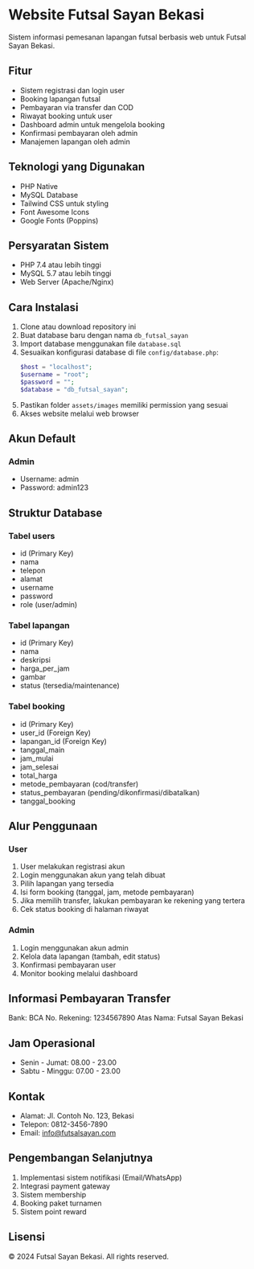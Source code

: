 # Website Futsal Sayan Bekasi

Sistem informasi pemesanan lapangan futsal berbasis web untuk Futsal Sayan Bekasi.

## Fitur

- Sistem registrasi dan login user
- Booking lapangan futsal
- Pembayaran via transfer dan COD
- Riwayat booking untuk user
- Dashboard admin untuk mengelola booking
- Konfirmasi pembayaran oleh admin
- Manajemen lapangan oleh admin

## Teknologi yang Digunakan

- PHP Native
- MySQL Database
- Tailwind CSS untuk styling
- Font Awesome Icons
- Google Fonts (Poppins)

## Persyaratan Sistem

- PHP 7.4 atau lebih tinggi
- MySQL 5.7 atau lebih tinggi
- Web Server (Apache/Nginx)

## Cara Instalasi

1. Clone atau download repository ini
2. Buat database baru dengan nama `db_futsal_sayan`
3. Import database menggunakan file `database.sql`
4. Sesuaikan konfigurasi database di file `config/database.php`:
   ```php
   $host = "localhost";
   $username = "root";
   $password = "";
   $database = "db_futsal_sayan";
   ```
5. Pastikan folder `assets/images` memiliki permission yang sesuai
6. Akses website melalui web browser

## Akun Default

### Admin
- Username: admin
- Password: admin123

## Struktur Database

### Tabel users
- id (Primary Key)
- nama
- telepon
- alamat
- username
- password
- role (user/admin)

### Tabel lapangan
- id (Primary Key)
- nama
- deskripsi
- harga_per_jam
- gambar
- status (tersedia/maintenance)

### Tabel booking
- id (Primary Key)
- user_id (Foreign Key)
- lapangan_id (Foreign Key)
- tanggal_main
- jam_mulai
- jam_selesai
- total_harga
- metode_pembayaran (cod/transfer)
- status_pembayaran (pending/dikonfirmasi/dibatalkan)
- tanggal_booking

## Alur Penggunaan

### User
1. User melakukan registrasi akun
2. Login menggunakan akun yang telah dibuat
3. Pilih lapangan yang tersedia
4. Isi form booking (tanggal, jam, metode pembayaran)
5. Jika memilih transfer, lakukan pembayaran ke rekening yang tertera
6. Cek status booking di halaman riwayat

### Admin
1. Login menggunakan akun admin
2. Kelola data lapangan (tambah, edit status)
3. Konfirmasi pembayaran user
4. Monitor booking melalui dashboard

## Informasi Pembayaran Transfer

Bank: BCA
No. Rekening: 1234567890
Atas Nama: Futsal Sayan Bekasi

## Jam Operasional

- Senin - Jumat: 08.00 - 23.00
- Sabtu - Minggu: 07.00 - 23.00

## Kontak

- Alamat: Jl. Contoh No. 123, Bekasi
- Telepon: 0812-3456-7890
- Email: info@futsalsayan.com

## Pengembangan Selanjutnya

1. Implementasi sistem notifikasi (Email/WhatsApp)
2. Integrasi payment gateway
3. Sistem membership
4. Booking paket turnamen
5. Sistem point reward

## Lisensi

© 2024 Futsal Sayan Bekasi. All rights reserved.
